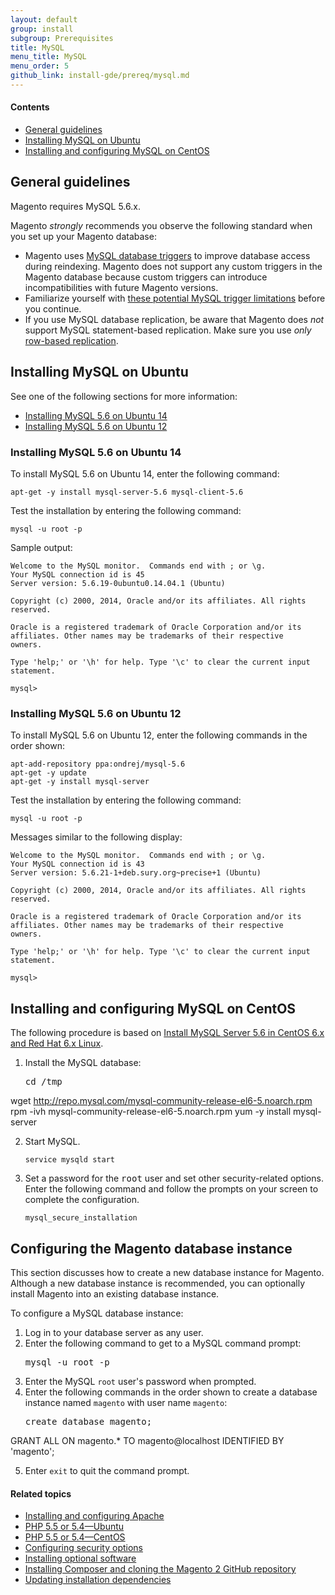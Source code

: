 ```yaml
---
layout: default
group: install
subgroup: Prerequisites
title: MySQL
menu_title: MySQL
menu_order: 5
github_link: install-gde/prereq/mysql.md
---
```


#### Contents

*	<a href="#instgde-prereq-mysql-intro">General guidelines</a>
*	<a href="#instgde-prereq-mysql-ubuntu">Installing MySQL on Ubuntu</a>
*	<a href="#instgde-prereq-mysql-centos">Installing and configuring MySQL on CentOS</a>

<h2 id="instgde-prereq-mysql-intro">General guidelines</h2>

<div class="bs-callout bs-callout-info" id="info">
<span class="glyphicon-class">
  <p>Magento requires MySQL 5.6.x.</p></span>
</div>

Magento _strongly_ recommends you observe the following standard when you set up your Magento database:

*	Magento uses <a href="http://dev.mysql.com/doc/refman/5.0/en/triggers.html" target="_blank">MySQL database triggers</a> to improve database access during reindexing. Magento does not support any custom triggers in the Magento database because custom triggers can introduce incompatibilities with future Magento versions.
*	Familiarize yourself with <a href="http://dev.mysql.com/doc/mysql-reslimits-excerpt/5.1/en/stored-program-restrictions.html" target="_blank">these potential MySQL trigger limitations</a> before you continue.
*	If you use MySQL database replication, be aware that Magento does _not_ support MySQL statement-based replication. Make sure you use _only_ <a href="http://dev.mysql.com/doc/refman/5.1/en/replication-formats.html" target="_blank">row-based replication</a>.

<h2 id="instgde-prereq-mysql-ubuntu">Installing MySQL on Ubuntu</h2>
See one of the following sections for more information:

*	<a href="#instgde-prereq-mysql56ubu14">Installing MySQL 5.6 on Ubuntu 14</a>
*	<a href="#instgde-prereq-mysql56ubu12">Installing MySQL 5.6 on Ubuntu 12</a>

<h3 id="instgde-prereq-mysql56ubu14">Installing MySQL 5.6 on Ubuntu 14</h3>
To install MySQL 5.6 on Ubuntu 14, enter the following command:

	apt-get -y install mysql-server-5.6 mysql-client-5.6
	
Test the installation by entering the following command:

	mysql -u root -p
	
Sample output:

	Welcome to the MySQL monitor.  Commands end with ; or \g.
	Your MySQL connection id is 45
	Server version: 5.6.19-0ubuntu0.14.04.1 (Ubuntu)

	Copyright (c) 2000, 2014, Oracle and/or its affiliates. All rights reserved.

	Oracle is a registered trademark of Oracle Corporation and/or its
	affiliates. Other names may be trademarks of their respective
	owners.

	Type 'help;' or '\h' for help. Type '\c' to clear the current input statement.

	mysql>

<h3 id="instgde-prereq-mysql56ubu12">Installing MySQL 5.6 on Ubuntu 12</h3>
To install MySQL 5.6 on Ubuntu 12, enter the following commands in the order shown:

	apt-add-repository ppa:ondrej/mysql-5.6
	apt-get -y update
	apt-get -y install mysql-server
	
Test the installation by entering the following command:

	mysql -u root -p
	
Messages similar to the following display:

	Welcome to the MySQL monitor.  Commands end with ; or \g.
	Your MySQL connection id is 43
	Server version: 5.6.21-1+deb.sury.org~precise+1 (Ubuntu)

	Copyright (c) 2000, 2014, Oracle and/or its affiliates. All rights reserved.

	Oracle is a registered trademark of Oracle Corporation and/or its
	affiliates. Other names may be trademarks of their respective
	owners.

	Type 'help;' or '\h' for help. Type '\c' to clear the current input statement.

	mysql>

<h2 id="instgde-prereq-mysql-centos">Installing and configuring MySQL on CentOS</h2>

The following procedure is based on <a href="http://sharadchhetri.com/2013/12/26/install-mysql-server-5-6-in-centos-6-x-and-red-hat-6-x-linux/" target="_blank">Install MySQL Server 5.6 in CentOS 6.x and Red Hat 6.x Linux</a>.

1.	Install the MySQL database:

	<pre>cd /tmp
wget http://repo.mysql.com/mysql-community-release-el6-5.noarch.rpm
rpm -ivh mysql-community-release-el6-5.noarch.rpm
yum -y install mysql-server</pre>
	
2.	Start MySQL.

	`service mysqld start`
	
3.	Set a password for the <tt>root</tt> user and set other security-related options. Enter the following command and follow the prompts on your screen to complete the configuration.

	`mysql_secure_installation`

<h2 id="instgde-prereq-mysql-config">Configuring the Magento database instance</h2>

This section discusses how to create a new database instance for Magento. Although a new database instance is recommended, you can optionally install Magento into an existing database instance.

To configure a MySQL database instance:

1.	Log in to your database server as any user.
2.	Enter the following command to get to a MySQL command prompt:	
	<pre>mysql -u root -p</pre>
3.	Enter the MySQL `root` user's password when prompted.
4.	Enter the following commands in the order shown to create a database instance named `magento` with user name `magento`:
	<pre>create database magento;
GRANT ALL ON magento.* TO magento@localhost IDENTIFIED BY 'magento';</pre>

5.	Enter `exit` to quit the command prompt.

#### Related topics

*	<a href="{{ site.gdeurl }}install-gde/prereq/apache.html">Installing and configuring Apache</a>
*	<a href="{{ site.gdeurl }}install-gde/prereq/php-ubuntu.html">PHP 5.5 or 5.4&mdash;Ubuntu</a>
*	<a href="{{ site.gdeurl }}install-gde/prereq/php-centos.html">PHP 5.5 or 5.4&mdash;CentOS</a>
*	<a href="{{ site.gdeurl }}install-gde/prereq/security.html">Configuring security options</a>
*	<a href="{{ site.gdeurl }}install-gde/prereq/optional.html">Installing optional software</a>
*	<a href="{{ site.gdeurl }}install-gde/install/composer-clone.html">Installing Composer and cloning the Magento 2 GitHub repository</a>
*	<a href="{{ site.gdeurl }}install-gde/install/prepare-install.html">Updating installation dependencies</a>